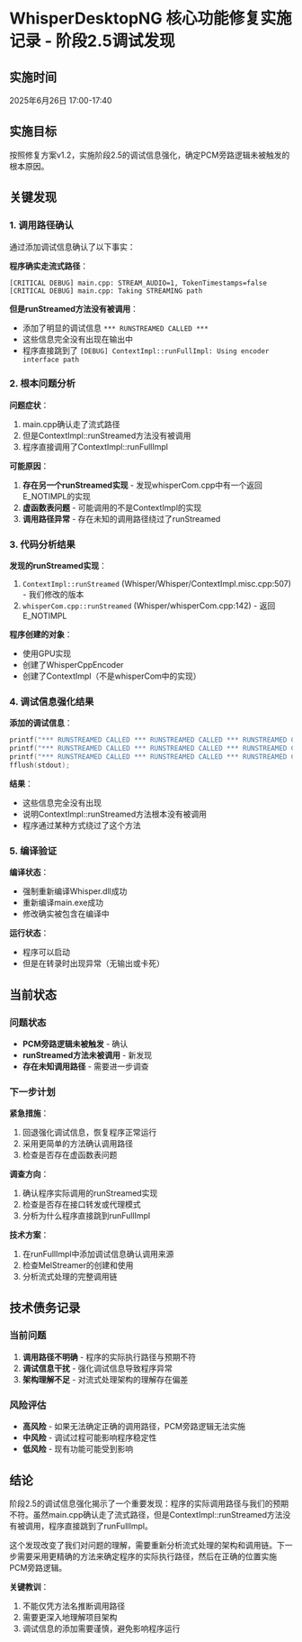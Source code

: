 # WhisperDesktopNG 核心功能修复实施记录 - 阶段2.5调试发现

## 实施时间
2025年6月26日 17:00-17:40

## 实施目标
按照修复方案v1.2，实施阶段2.5的调试信息强化，确定PCM旁路逻辑未被触发的根本原因。

## 关键发现

### 1. 调用路径确认
通过添加调试信息确认了以下事实：

**程序确实走流式路径**：
```
[CRITICAL DEBUG] main.cpp: STREAM_AUDIO=1, TokenTimestamps=false
[CRITICAL DEBUG] main.cpp: Taking STREAMING path
```

**但是runStreamed方法没有被调用**：
- 添加了明显的调试信息 `*** RUNSTREAMED CALLED ***`
- 这些信息完全没有出现在输出中
- 程序直接跳到了 `[DEBUG] ContextImpl::runFullImpl: Using encoder interface path`

### 2. 根本问题分析

**问题症状**：
1. main.cpp确认走了流式路径
2. 但是ContextImpl::runStreamed方法没有被调用
3. 程序直接调用了ContextImpl::runFullImpl

**可能原因**：
1. **存在另一个runStreamed实现** - 发现whisperCom.cpp中有一个返回E_NOTIMPL的实现
2. **虚函数表问题** - 可能调用的不是ContextImpl的实现
3. **调用路径异常** - 存在未知的调用路径绕过了runStreamed

### 3. 代码分析结果

**发现的runStreamed实现**：
1. `ContextImpl::runStreamed` (Whisper/Whisper/ContextImpl.misc.cpp:507) - 我们修改的版本
2. `whisperCom.cpp::runStreamed` (Whisper/whisperCom.cpp:142) - 返回E_NOTIMPL

**程序创建的对象**：
- 使用GPU实现
- 创建了WhisperCppEncoder
- 创建了ContextImpl（不是whisperCom中的实现）

### 4. 调试信息强化结果

**添加的调试信息**：
```cpp
printf("*** RUNSTREAMED CALLED *** RUNSTREAMED CALLED *** RUNSTREAMED CALLED ***\n");
printf("*** RUNSTREAMED CALLED *** RUNSTREAMED CALLED *** RUNSTREAMED CALLED ***\n");
printf("*** RUNSTREAMED CALLED *** RUNSTREAMED CALLED *** RUNSTREAMED CALLED ***\n");
fflush(stdout);
```

**结果**：
- 这些信息完全没有出现
- 说明ContextImpl::runStreamed方法根本没有被调用
- 程序通过某种方式绕过了这个方法

### 5. 编译验证

**编译状态**：
- 强制重新编译Whisper.dll成功
- 重新编译main.exe成功
- 修改确实被包含在编译中

**运行状态**：
- 程序可以启动
- 但是在转录时出现异常（无输出或卡死）

## 当前状态

### 问题状态
- **PCM旁路逻辑未被触发** - 确认
- **runStreamed方法未被调用** - 新发现
- **存在未知调用路径** - 需要进一步调查

### 下一步计划

**紧急措施**：
1. 回退强化调试信息，恢复程序正常运行
2. 采用更简单的方法确认调用路径
3. 检查是否存在虚函数表问题

**调查方向**：
1. 确认程序实际调用的runStreamed实现
2. 检查是否存在接口转发或代理模式
3. 分析为什么程序直接跳到runFullImpl

**技术方案**：
1. 在runFullImpl中添加调试信息确认调用来源
2. 检查MelStreamer的创建和使用
3. 分析流式处理的完整调用链

## 技术债务记录

### 当前问题
1. **调用路径不明确** - 程序的实际执行路径与预期不符
2. **调试信息干扰** - 强化调试信息导致程序异常
3. **架构理解不足** - 对流式处理架构的理解存在偏差

### 风险评估
- **高风险** - 如果无法确定正确的调用路径，PCM旁路逻辑无法实施
- **中风险** - 调试过程可能影响程序稳定性
- **低风险** - 现有功能可能受到影响

## 结论

阶段2.5的调试信息强化揭示了一个重要发现：程序的实际调用路径与我们的预期不符。虽然main.cpp确认走了流式路径，但是ContextImpl::runStreamed方法没有被调用，程序直接跳到了runFullImpl。

这个发现改变了我们对问题的理解，需要重新分析流式处理的架构和调用链。下一步需要采用更精确的方法来确定程序的实际执行路径，然后在正确的位置实施PCM旁路逻辑。

**关键教训**：
1. 不能仅凭方法名推断调用路径
2. 需要更深入地理解项目架构
3. 调试信息的添加需要谨慎，避免影响程序运行
